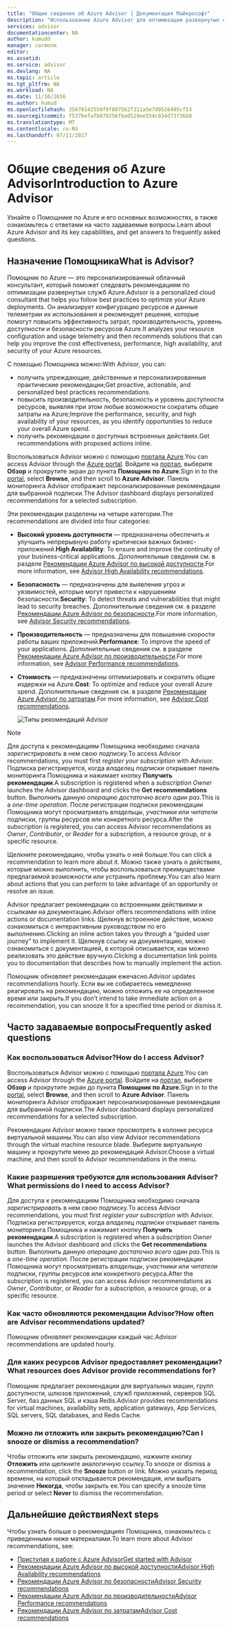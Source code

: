 ```yaml
---
title: "Общие сведения об Azure Advisor | Документация Майкрософт"
description: "Использование Azure Advisor для оптимизации развернутых служб Azure."
services: advisor
documentationcenter: NA
author: kumudd
manager: carmonm
editor: 
ms.assetid: 
ms.service: advisor
ms.devlang: NA
ms.topic: article
ms.tgt_pltfrm: NA
ms.workload: NA
ms.date: 11/16/2016
ms.author: kumud
ms.openlocfilehash: 35678142550f9f887562f311a5e7d9516495cf53
ms.sourcegitcommit: f537befafb079256fba0529ee554c034d73f36b0
ms.translationtype: MT
ms.contentlocale: ru-RU
ms.lasthandoff: 07/11/2017
---
```

# <a name="introduction-to-azure-advisor"></a><span data-ttu-id="fa12b-103">Общие сведения об Azure Advisor</span><span class="sxs-lookup"><span data-stu-id="fa12b-103">Introduction to Azure Advisor</span></span>

<span data-ttu-id="fa12b-104">Узнайте о Помощнике по Azure и его основных возможностях, а также ознакомьтесь с ответами на часто задаваемые вопросы.</span><span class="sxs-lookup"><span data-stu-id="fa12b-104">Learn about Azure Advisor and its key capabilities, and get answers to frequently asked questions.</span></span>

## <a name="what-is-advisor"></a><span data-ttu-id="fa12b-105">Назначение Помощника</span><span class="sxs-lookup"><span data-stu-id="fa12b-105">What is Advisor?</span></span>
<span data-ttu-id="fa12b-106">Помощник по Azure — это персонализированный облачный консультант, который поможет следовать рекомендациям по оптимизации развернутых служб Azure.</span><span class="sxs-lookup"><span data-stu-id="fa12b-106">Advisor is a personalized cloud consultant that helps you follow best practices to optimize your Azure deployments.</span></span> <span data-ttu-id="fa12b-107">Он анализирует конфигурацию ресурсов и данные телеметрии их использования и рекомендует решения, которые помогут повысить эффективность затрат, производительность, уровень доступности и безопасности ресурсов Azure.</span><span class="sxs-lookup"><span data-stu-id="fa12b-107">It analyzes your resource configuration and usage telemetry and then recommends solutions that can help you improve the cost effectiveness, performance, high availability, and security of your Azure resources.</span></span>

<span data-ttu-id="fa12b-108">С помощью Помощника можно:</span><span class="sxs-lookup"><span data-stu-id="fa12b-108">With Advisor, you can:</span></span>
* <span data-ttu-id="fa12b-109">получить упреждающие, действенные и персонализированные практические рекомендации;</span><span class="sxs-lookup"><span data-stu-id="fa12b-109">Get proactive, actionable, and personalized best practices recommendations.</span></span> 
* <span data-ttu-id="fa12b-110">повысить производительность, безопасность и уровень доступности ресурсов, выявляя при этом любые возможности сократить общие затраты на Azure;</span><span class="sxs-lookup"><span data-stu-id="fa12b-110">Improve the performance, security, and high availability of your resources, as you identify opportunities to reduce your overall Azure spend.</span></span>
* <span data-ttu-id="fa12b-111">получить рекомендации о доступных встроенных действиях.</span><span class="sxs-lookup"><span data-stu-id="fa12b-111">Get recommendations with proposed actions inline.</span></span>

<span data-ttu-id="fa12b-112">Воспользоваться Advisor можно с помощью [портала Azure](https://aka.ms/azureadvisordashboard).</span><span class="sxs-lookup"><span data-stu-id="fa12b-112">You can access Advisor through the [Azure portal](https://aka.ms/azureadvisordashboard).</span></span> <span data-ttu-id="fa12b-113">Войдите на [портал](https://portal.azure.com), выберите **Обзор** и прокрутите экран до пункта **Помощник по Azure**.</span><span class="sxs-lookup"><span data-stu-id="fa12b-113">Sign in to the [portal](https://portal.azure.com), select **Browse**, and then scroll to **Azure Advisor**.</span></span> <span data-ttu-id="fa12b-114">Панель мониторинга Advisor отображает персонализированные рекомендации для выбранной подписки.</span><span class="sxs-lookup"><span data-stu-id="fa12b-114">The Advisor dashboard displays personalized recommendations for a selected subscription.</span></span> 

<span data-ttu-id="fa12b-115">Эти рекомендации разделены на четыре категории.</span><span class="sxs-lookup"><span data-stu-id="fa12b-115">The recommendations are divided into four categories:</span></span> 

* <span data-ttu-id="fa12b-116">**Высокий уровень доступности** — предназначены обеспечить и улучшить непрерывную работу критически важных бизнес-приложений.</span><span class="sxs-lookup"><span data-stu-id="fa12b-116">**High Availability**: To ensure and improve the continuity of your business-critical applications.</span></span> <span data-ttu-id="fa12b-117">Дополнительные сведения см. в разделе [Рекомендации Azure Advisor по высокой доступности](advisor-high-availability-recommendations.md).</span><span class="sxs-lookup"><span data-stu-id="fa12b-117">For more information, see [Advisor High Availability recommendations](advisor-high-availability-recommendations.md).</span></span>

* <span data-ttu-id="fa12b-118">**Безопасность** — предназначены для выявления угроз и уязвимостей, которые могут привести к нарушениям безопасности.</span><span class="sxs-lookup"><span data-stu-id="fa12b-118">**Security**: To detect threats and vulnerabilities that might lead to security breaches.</span></span> <span data-ttu-id="fa12b-119">Дополнительные сведения см. в разделе [Рекомендации Azure Advisor по безопасности](advisor-security-recommendations.md).</span><span class="sxs-lookup"><span data-stu-id="fa12b-119">For more information, see [Advisor Security recommendations](advisor-security-recommendations.md).</span></span>

* <span data-ttu-id="fa12b-120">**Производительность** — предназначены для повышения скорости работы ваших приложений.</span><span class="sxs-lookup"><span data-stu-id="fa12b-120">**Performance**: To improve the speed of your applications.</span></span> <span data-ttu-id="fa12b-121">Дополнительные сведения см. в разделе [Рекомендации Azure Advisor по производительности](advisor-performance-recommendations.md).</span><span class="sxs-lookup"><span data-stu-id="fa12b-121">For more information, see [Advisor Performance recommendations](advisor-performance-recommendations.md).</span></span>

* <span data-ttu-id="fa12b-122">**Стоимость** — предназначены оптимизировать и сократить общие издержки на Azure.</span><span class="sxs-lookup"><span data-stu-id="fa12b-122">**Cost**: To optimize and reduce your overall Azure spend.</span></span> <span data-ttu-id="fa12b-123">Дополнительные сведения см. в разделе [Рекомендации Azure Advisor по затратам](advisor-cost-recommendations.md).</span><span class="sxs-lookup"><span data-stu-id="fa12b-123">For more information, see [Advisor Cost recommendations](advisor-cost-recommendations.md).</span></span>

  ![Типы рекомендаций Advisor](./media/advisor-overview/advisor-all-tab-examples.png)

> [!NOTE]
> <span data-ttu-id="fa12b-125">Для доступа к рекомендациям Помощника необходимо сначала *зарегистрировать* в нем свою подписку.</span><span class="sxs-lookup"><span data-stu-id="fa12b-125">To access Advisor recommendations, you must first *register your subscription* with Advisor.</span></span> <span data-ttu-id="fa12b-126">Подписка регистрируется, когда *владелец подписки* открывает панель мониторинга Помощника и нажимает кнопку **Получить рекомендации**.</span><span class="sxs-lookup"><span data-stu-id="fa12b-126">A subscription is registered when a *subscription Owner* launches the Advisor dashboard and clicks the **Get recommendations** button.</span></span> <span data-ttu-id="fa12b-127">Выполнить данную *операцию достаточно всего один раз*.</span><span class="sxs-lookup"><span data-stu-id="fa12b-127">This is a *one-time operation*.</span></span> <span data-ttu-id="fa12b-128">После регистрации подписки рекомендации Помощника могут просматривать *владельцы*, *участники* или *читатели* подписки, группы ресурсов или конкретного ресурса.</span><span class="sxs-lookup"><span data-stu-id="fa12b-128">After the subscription is registered, you can access Advisor recommendations as *Owner*, *Contributor*, or *Reader* for a subscription, a resource group, or a specific resource.</span></span>

<span data-ttu-id="fa12b-129">Щелкните рекомендацию, чтобы узнать о ней больше.</span><span class="sxs-lookup"><span data-stu-id="fa12b-129">You can click a recommendation to learn more about it.</span></span> <span data-ttu-id="fa12b-130">Можно также узнать о действиях, которые можно выполнить, чтобы воспользоваться преимуществами предлагаемой возможности или устранить проблему.</span><span class="sxs-lookup"><span data-stu-id="fa12b-130">You can also learn about actions that you can perform to take advantage of an opportunity or resolve an issue.</span></span> 

<span data-ttu-id="fa12b-131">Advisor предлагает рекомендации со встроенными действиями и ссылками на документацию.</span><span class="sxs-lookup"><span data-stu-id="fa12b-131">Advisor offers recommendations with inline actions or documentation links.</span></span> <span data-ttu-id="fa12b-132">Щелкнув встроенное действие, можно ознакомиться с интерактивным руководством по его выполнению.</span><span class="sxs-lookup"><span data-stu-id="fa12b-132">Clicking an inline action takes you through a “guided user journey” to implement it.</span></span> <span data-ttu-id="fa12b-133">Щелкнув ссылку на документацию, можно ознакомиться с документацией, в которой описывается, как можно реализовать это действие вручную.</span><span class="sxs-lookup"><span data-stu-id="fa12b-133">Clicking a documentation link points you to documentation that describes how to manually implement the action.</span></span> 

<span data-ttu-id="fa12b-134">Помощник обновляет рекомендации ежечасно.</span><span class="sxs-lookup"><span data-stu-id="fa12b-134">Advisor updates recommendations hourly.</span></span> <span data-ttu-id="fa12b-135">Если вы не собираетесь немедленно реагировать на рекомендацию, можно отложить ее на определенное время или закрыть.</span><span class="sxs-lookup"><span data-stu-id="fa12b-135">If you don’t intend to take immediate action on a recommendation, you can snooze it for a specified time period or dismiss it.</span></span> 

## <a name="frequently-asked-questions"></a><span data-ttu-id="fa12b-136">Часто задаваемые вопросы</span><span class="sxs-lookup"><span data-stu-id="fa12b-136">Frequently asked questions</span></span>

### <a name="how-do-i-access-advisor"></a><span data-ttu-id="fa12b-137">Как воспользоваться Advisor?</span><span class="sxs-lookup"><span data-stu-id="fa12b-137">How do I access Advisor?</span></span>
<span data-ttu-id="fa12b-138">Воспользоваться Advisor можно с помощью [портала Azure](https://aka.ms/azureadvisordashboard).</span><span class="sxs-lookup"><span data-stu-id="fa12b-138">You can access Advisor through the [Azure portal](https://aka.ms/azureadvisordashboard).</span></span> <span data-ttu-id="fa12b-139">Войдите на [портал](https://portal.azure.com), выберите **Обзор** и прокрутите экран до пункта **Помощник по Azure**.</span><span class="sxs-lookup"><span data-stu-id="fa12b-139">Sign in to the [portal](https://portal.azure.com), select **Browse**, and then scroll to **Azure Advisor**.</span></span> <span data-ttu-id="fa12b-140">Панель мониторинга Advisor отображает персонализированные рекомендации для выбранной подписки.</span><span class="sxs-lookup"><span data-stu-id="fa12b-140">The Advisor dashboard displays personalized recommendations for a selected subscription.</span></span> 

<span data-ttu-id="fa12b-141">Рекомендации Advisor можно также просмотреть в колонке ресурса виртуальной машины.</span><span class="sxs-lookup"><span data-stu-id="fa12b-141">You can also view Advisor recommendations through the virtual machine resource blade.</span></span> <span data-ttu-id="fa12b-142">Выберите виртуальную машину и прокрутите меню до рекомендаций Advisor.</span><span class="sxs-lookup"><span data-stu-id="fa12b-142">Choose a virtual machine, and then scroll to Advisor recommendations in the menu.</span></span> 

### <a name="what-permissions-do-i-need-to-access-advisor"></a><span data-ttu-id="fa12b-143">Какие разрешения требуются для использования Advisor?</span><span class="sxs-lookup"><span data-stu-id="fa12b-143">What permissions do I need to access Advisor?</span></span>

<span data-ttu-id="fa12b-144">Для доступа к рекомендациям Помощника необходимо сначала *зарегистрировать* в нем свою подписку.</span><span class="sxs-lookup"><span data-stu-id="fa12b-144">To access Advisor recommendations, you must first *register your subscription* with Advisor.</span></span> <span data-ttu-id="fa12b-145">Подписка регистрируется, когда *владелец подписки* открывает панель мониторинга Помощника и нажимает кнопку **Получить рекомендации**.</span><span class="sxs-lookup"><span data-stu-id="fa12b-145">A subscription is registered when a *subscription Owner* launches the Advisor dashboard and clicks the **Get recommendations** button.</span></span> <span data-ttu-id="fa12b-146">Выполнить данную *операцию достаточно всего один раз*.</span><span class="sxs-lookup"><span data-stu-id="fa12b-146">This is a *one-time operation*.</span></span> <span data-ttu-id="fa12b-147">После регистрации подписки рекомендации Помощника могут просматривать *владельцы*, *участники* или *читатели* подписки, группы ресурсов или конкретного ресурса.</span><span class="sxs-lookup"><span data-stu-id="fa12b-147">After the subscription is registered, you can access Advisor recommendations as *Owner*, *Contributor*, or *Reader* for a subscription, a resource group, or a specific resource.</span></span>

### <a name="how-often-are-advisor-recommendations-updated"></a><span data-ttu-id="fa12b-148">Как часто обновляются рекомендации Advisor?</span><span class="sxs-lookup"><span data-stu-id="fa12b-148">How often are Advisor recommendations updated?</span></span>

<span data-ttu-id="fa12b-149">Помощник обновляет рекомендации каждый час.</span><span class="sxs-lookup"><span data-stu-id="fa12b-149">Advisor recommendations are updated hourly.</span></span>

### <a name="what-resources-does-advisor-provide-recommendations-for"></a><span data-ttu-id="fa12b-150">Для каких ресурсов Advisor предоставляет рекомендации?</span><span class="sxs-lookup"><span data-stu-id="fa12b-150">What resources does Advisor provide recommendations for?</span></span>

<span data-ttu-id="fa12b-151">Помощник предлагает рекомендации для виртуальных машин, групп доступности, шлюзов приложений, служб приложений, серверов SQL Server, баз данных SQL и кэша Redis.</span><span class="sxs-lookup"><span data-stu-id="fa12b-151">Advisor provides recommendations for virtual machines, availability sets, application gateways, App Services, SQL servers, SQL databases, and Redis Cache.</span></span>

### <a name="can-i-snooze-or-dismiss-a-recommendation"></a><span data-ttu-id="fa12b-152">Можно ли отложить или закрыть рекомендацию?</span><span class="sxs-lookup"><span data-stu-id="fa12b-152">Can I snooze or dismiss a recommendation?</span></span>

<span data-ttu-id="fa12b-153">Чтобы отложить или закрыть рекомендацию, нажмите кнопку **Отложить** или щелкните аналогичную ссылку.</span><span class="sxs-lookup"><span data-stu-id="fa12b-153">To snooze or dismiss a recommendation, click the **Snooze** button or link.</span></span> <span data-ttu-id="fa12b-154">Можно указать период времени, на который откладывается рекомендация, или выбрать значение **Никогда**, чтобы закрыть ее.</span><span class="sxs-lookup"><span data-stu-id="fa12b-154">You can specify a snooze time period or select **Never** to dismiss the recommendation.</span></span>

## <a name="next-steps"></a><span data-ttu-id="fa12b-155">Дальнейшие действия</span><span class="sxs-lookup"><span data-stu-id="fa12b-155">Next steps</span></span>

<span data-ttu-id="fa12b-156">Чтобы узнать больше о рекомендациях Помощника, ознакомьтесь с приведенными ниже материалами.</span><span class="sxs-lookup"><span data-stu-id="fa12b-156">To learn more about Advisor recommendations, see:</span></span>

* [<span data-ttu-id="fa12b-157">Приступая к работе с Azure Advisor</span><span class="sxs-lookup"><span data-stu-id="fa12b-157">Get started with Advisor</span></span>](advisor-get-started.md)
* [<span data-ttu-id="fa12b-158">Рекомендации Azure Advisor по высокой доступности</span><span class="sxs-lookup"><span data-stu-id="fa12b-158">Advisor High Availability recommendations</span></span>](advisor-high-availability-recommendations.md)
* [<span data-ttu-id="fa12b-159">Рекомендации Azure Advisor по безопасности</span><span class="sxs-lookup"><span data-stu-id="fa12b-159">Advisor Security recommendations</span></span>](advisor-security-recommendations.md)
* [<span data-ttu-id="fa12b-160">Рекомендации Azure Advisor по производительности</span><span class="sxs-lookup"><span data-stu-id="fa12b-160">Advisor Performance recommendations</span></span>](advisor-performance-recommendations.md)
* [<span data-ttu-id="fa12b-161">Рекомендации Azure Advisor по затратам</span><span class="sxs-lookup"><span data-stu-id="fa12b-161">Advisor Cost recommendations</span></span>](advisor-cost-recommendations.md)
